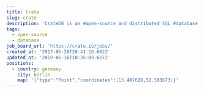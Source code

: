 ```yaml
---
title: Crate
slug: crate
description: 'CrateDB is an #open-source and distributed SQL #database management system.'
tags:
  - open-source
  - database
job_board_url: 'https://crate.io/jobs/'
created_at: '2017-06-28T20:41:10.602Z'
updated_at: '2019-06-16T10:36:09.637Z'
positions:
  - country: germany
    city: berlin
    map: '{"type":"Point","coordinates":[13.407628,52.503673]}'
---
```


